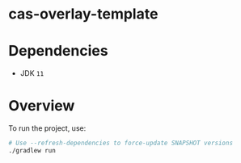 # cas-overlay-template
# Dependencies

- JDK `11`

# Overview

To run the project, use:

```bash
# Use --refresh-dependencies to force-update SNAPSHOT versions
./gradlew run
```
